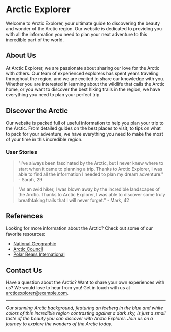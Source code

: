 <!--font:Raleway-->

# Arctic Explorer

Welcome to Arctic Explorer, your ultimate guide to discovering the beauty and wonder of the Arctic region. Our website is dedicated to providing you with all the information you need to plan your next adventure to this incredible part of the world.

## About Us

At Arctic Explorer, we are passionate about sharing our love for the Arctic with others. Our team of experienced explorers has spent years traveling throughout the region, and we are excited to share our knowledge with you. Whether you are interested in learning about the wildlife that calls the Arctic home, or you want to discover the best hiking trails in the region, we have everything you need to plan your perfect trip.

## Discover the Arctic

Our website is packed full of useful information to help you plan your trip to the Arctic. From detailed guides on the best places to visit, to tips on what to pack for your adventure, we have everything you need to make the most of your time in this incredible region.

### User Stories

> "I've always been fascinated by the Arctic, but I never knew where to start when it came to planning a trip. Thanks to Arctic Explorer, I was able to find all the information I needed to plan my dream adventure." - Sarah, 29

> "As an avid hiker, I was blown away by the incredible landscapes of the Arctic. Thanks to Arctic Explorer, I was able to discover some truly breathtaking trails that I will never forget." - Mark, 42

## References

Looking for more information about the Arctic? Check out some of our favorite resources:

- [National Geographic](#)
- [Arctic Council](#)
- [Polar Bears International](#)

## Contact Us

Have a question about the Arctic? Want to share your own experiences with us? We would love to hear from you! Get in touch with us at [arcticexplorer@example.com](mailto:arcticexplorer@example.com).

---

*Our stunning Arctic background, featuring an iceberg in the blue and white colors of this incredible region contrasting against a dark sky, is just a small taste of the beauty you can discover with Arctic Explorer. Join us on a journey to explore the wonders of the Arctic today.*

<!--

Write me content for website with wallpaper which alt text is:

"A photograph of an iceberg in the Arctic, with the blue and white colors contrasting against a dark sky."

The name/title of the page should not be 1:1 copy of the alt text but rather a real content of the website which is using this wallpaper.

- Use markdown format 
- Start with heading
- Heading should be short and concise
- The content should look like a real website 
- The website should not be about the wallpaper, wallpaper is just a related background
- Heading should be contain work "wallpaper" or "background"
- Include real sections like references, contact, user stories, etc. use things relevant to the page purpose.
- Feel free to use structure like headings, bullets, numbering, blockquotes, paragraphs, horizontal lines, etc.
- You can use formatting like bold or _italic_
- You can include UTF-8 emojis
- Links should be only #hash anchors (and you can refer to the document itself)
- Do not include images


---


# Arctic Explorer Wallpaper: Discover the Beauty of the North Pole

Welcome to Arctic Explorer, your ultimate guide to exploring the stunning landscapes of the Arctic. Our website is dedicated to providing you with all the information you need to plan your next adventure to this incredible region of the world.

## About Us

At Arctic Explorer, we are passionate about sharing our love for the Arctic with others. Our team of experienced explorers has spent years traveling throughout the region, and we are excited to share our knowledge with you. Whether you are interested in learning about the wildlife that calls the Arctic home, or you want to discover the best hiking trails in the region, we have everything you need to plan your perfect trip.

## Explore the Arctic

Our website is packed full of useful information to help you plan your trip to the Arctic. From detailed guides on the best places to visit, to tips on what to pack for your adventure, we have everything you need to make the most of your time in this incredible region.

### User Stories

> "I've always been fascinated by the Arctic, but I never knew where to start when it came to planning a trip. Thanks to Arctic Explorer, I was able to find all the information I needed to plan my dream adventure." - Sarah, 29

> "As an avid hiker, I was blown away by the incredible landscapes of the Arctic. Thanks to Arctic Explorer, I was able to discover some truly breathtaking trails that I will never forget." - Mark, 42

## References

Looking for more information about the Arctic? Check out some of our favorite resources:

- [National Geographic](#)
- [Arctic Council](#)
- [Polar Bears International](#)

## Contact Us

Have a question about the Arctic? Want to share your own experiences with us? We would love to hear from you! Get in touch with us at [arcticexplorer@example.com](mailto:arcticexplorer@example.com).

---

*Experience the beauty of the Arctic with our stunning iceberg wallpaper, featuring the blue and white colors of this incredible region contrasting against a dark sky.*


---


Heading should not include word "wallpaper". The website should not be about the wallpaper itself, wallpaper is just a related background, rewrite whole content.


---


# Explore the Wonders of the Arctic with Arctic Explorer

Welcome to Arctic Explorer, your ultimate guide to discovering the beauty and wonder of the Arctic region. Our website is dedicated to providing you with all the information you need to plan your next adventure to this incredible part of the world.

## About Us

At Arctic Explorer, we are passionate about sharing our love for the Arctic with others. Our team of experienced explorers has spent years traveling throughout the region, and we are excited to share our knowledge with you. Whether you are interested in learning about the wildlife that calls the Arctic home, or you want to discover the best hiking trails in the region, we have everything you need to plan your perfect trip.

## Discover the Arctic

Our website is packed full of useful information to help you plan your trip to the Arctic. From detailed guides on the best places to visit, to tips on what to pack for your adventure, we have everything you need to make the most of your time in this incredible region.

### User Stories

> "I've always been fascinated by the Arctic, but I never knew where to start when it came to planning a trip. Thanks to Arctic Explorer, I was able to find all the information I needed to plan my dream adventure." - Sarah, 29

> "As an avid hiker, I was blown away by the incredible landscapes of the Arctic. Thanks to Arctic Explorer, I was able to discover some truly breathtaking trails that I will never forget." - Mark, 42

## References

Looking for more information about the Arctic? Check out some of our favorite resources:

- [National Geographic](#)
- [Arctic Council](#)
- [Polar Bears International](#)

## Contact Us

Have a question about the Arctic? Want to share your own experiences with us? We would love to hear from you! Get in touch with us at [arcticexplorer@example.com](mailto:arcticexplorer@example.com).

---

*Our stunning Arctic background, featuring an iceberg in the blue and white colors of this incredible region contrasting against a dark sky, is just a small taste of the beauty you can discover with Arctic Explorer. Join us on a journey to explore the wonders of the Arctic today.*

-->
